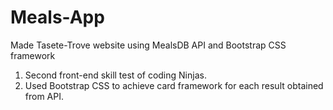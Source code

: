# Meals-App
Made Tasete-Trove website using MealsDB API and Bootstrap CSS framework 
1) Second front-end skill test of coding Ninjas.
2) Used Bootstrap CSS to achieve card framework for each result obtained from API.

